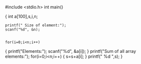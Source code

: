 
#include <stdio.h>
int  main()

{
    int a[100],s,i,n;
    
    printf(" Size of element:");
    scanf("%d", &n);
    
    
    for(i=0;i<n;i++)
{
    printf("Elements:");
    scanf("%d", &a[i]);
}
    printf("Sum of all array elements:");
    for(i=0;i<n;i++)
{
    s=s+a[i];
}
printf(" %d ",s);
}
